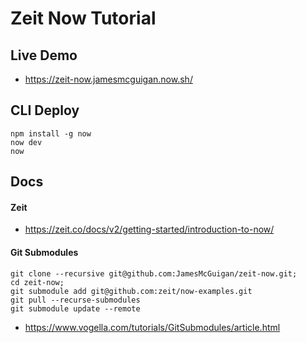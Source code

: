 # Zeit Now Tutorial

## Live Demo
- https://zeit-now.jamesmcguigan.now.sh/

## CLI Deploy
```
npm install -g now
now dev
now
```

## Docs
#### Zeit 
- https://zeit.co/docs/v2/getting-started/introduction-to-now/

#### Git Submodules
```
git clone --recursive git@github.com:JamesMcGuigan/zeit-now.git; 
cd zeit-now;
git submodule add git@github.com:zeit/now-examples.git
git pull --recurse-submodules
git submodule update --remote
```
- https://www.vogella.com/tutorials/GitSubmodules/article.html
